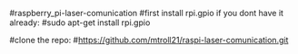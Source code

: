 #raspberry_pi-laser-comunication
#first install rpi.gpio if you dont have it already:
#sudo apt-get install rpi.gpio
          

#clone the repo:
#https://github.com/mtroll21/raspi-laser-comunication.git
